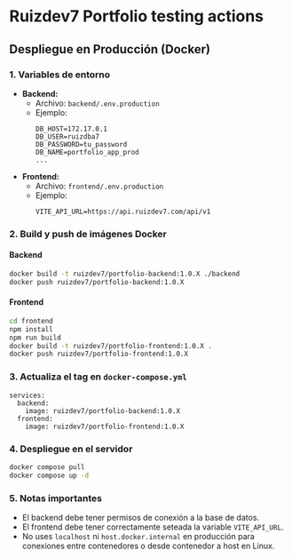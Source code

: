 # Ruizdev7 Portfolio testing actions

## Despliegue en Producción (Docker)

### 1. Variables de entorno

- **Backend:**
  - Archivo: `backend/.env.production`
  - Ejemplo:
    ```
    DB_HOST=172.17.0.1
    DB_USER=ruizdba7
    DB_PASSWORD=tu_password
    DB_NAME=portfolio_app_prod
    ...
    ```
- **Frontend:**
  - Archivo: `frontend/.env.production`
  - Ejemplo:
    ```
    VITE_API_URL=https://api.ruizdev7.com/api/v1
    ```

### 2. Build y push de imágenes Docker

#### Backend
```sh
docker build -t ruizdev7/portfolio-backend:1.0.X ./backend
docker push ruizdev7/portfolio-backend:1.0.X
```

#### Frontend
```sh
cd frontend
npm install
npm run build
docker build -t ruizdev7/portfolio-frontend:1.0.X .
docker push ruizdev7/portfolio-frontend:1.0.X
```

### 3. Actualiza el tag en `docker-compose.yml`

```
services:
  backend:
    image: ruizdev7/portfolio-backend:1.0.X
  frontend:
    image: ruizdev7/portfolio-frontend:1.0.X
```

### 4. Despliegue en el servidor

```sh
docker compose pull
docker compose up -d
```

### 5. Notas importantes
- El backend debe tener permisos de conexión a la base de datos.
- El frontend debe tener correctamente seteada la variable `VITE_API_URL`.
- No uses `localhost` ni `host.docker.internal` en producción para conexiones entre contenedores o desde contenedor a host en Linux. 